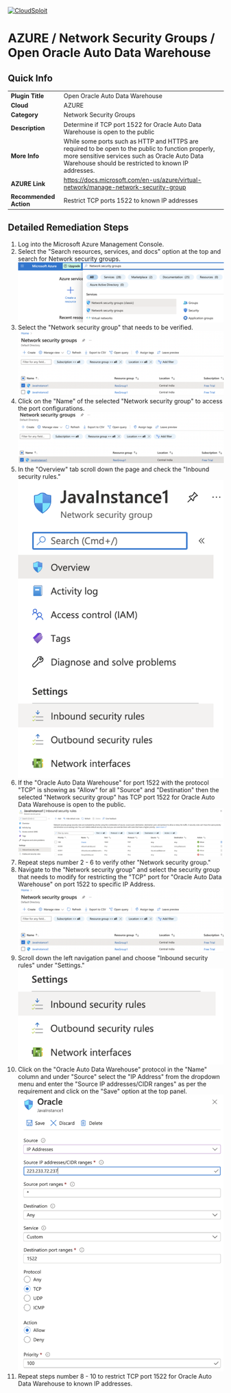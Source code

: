 [![CloudSploit](https://cloudsploit.com/img/logo-new-big-text-100.png "CloudSploit")](https://cloudsploit.com)

# AZURE / Network Security Groups / Open Oracle Auto Data Warehouse

## Quick Info

| | |
|-|-|
| **Plugin Title** | Open Oracle Auto Data Warehouse |
| **Cloud** | AZURE |
| **Category** | Network Security Groups |
| **Description** | Determine if TCP port 1522 for Oracle Auto Data Warehouse is open to the public |
| **More Info** | While some ports such as HTTP and HTTPS are required to be open to the public to function properly, more sensitive services such as Oracle Auto Data Warehouse should be restricted to known IP addresses. |
| **AZURE Link** | https://docs.microsoft.com/en-us/azure/virtual-network/manage-network-security-group |
| **Recommended Action** | Restrict TCP ports 1522 to known IP addresses |

## Detailed Remediation Steps
1. Log into the Microsoft Azure Management Console.
2. Select the "Search resources, services, and docs" option at the top and search for Network security groups. </br> <img src="/resources/azure/networksecuritygroups/open-oracle-auto-data-warehouse/step2.png"/>
3. Select the "Network security group" that needs to be verified. </br> <img src="/resources/azure/networksecuritygroups/open-oracle-auto-data-warehouse/step3.png"/>
4. Click on the "Name" of the selected "Network security group" to access the port configurations. </br> <img src="/resources/azure/networksecuritygroups/open-oracle-auto-data-warehouse/step4.png"/>
5. In the "Overview" tab scroll down the page and check the "Inbound security rules." </br> <img src="/resources/azure/networksecuritygroups/open-oracle-auto-data-warehouse/step5.png"/>
6. If the "Oracle Auto Data Warehouse" for port 1522 with the protocol "TCP" is showing as "Allow" for all "Source" and "Destination" then the selected  "Network security group" has TCP port 1522 for Oracle Auto Data Warehouse is open to the public. </br> <img src="/resources/azure/networksecuritygroups/open-oracle-auto-data-warehouse/step6.png"/>
7. Repeat steps number 2 - 6 to verify other "Network security group." </br>
8. Navigate to the "Network security group" and select the security group that needs to modify for restricting the "TCP" port for "Oracle Auto Data Warehouse" on port 1522 to specific IP Address.</br> <img src="/resources/azure/networksecuritygroups/open-oracle-auto-data-warehouse/step8.png"/>
9. Scroll down the left navigation panel and choose "Inbound security rules" under "Settings."</br> <img src="/resources/azure/networksecuritygroups/open-oracle-auto-data-warehouse/step9.png"/>
10. Click on the "Oracle Auto Data Warehouse" protocol in the "Name" column and under "Source" select the "IP Address" from the dropdown menu and enter the "Source IP addresses/CIDR ranges" as per the requirement and click on the "Save" option at the top panel. </br> <img src="/resources/azure/networksecuritygroups/open-oracle-auto-data-warehouse/step10.png"/>
11. Repeat steps number 8 - 10 to restrict TCP port 1522 for Oracle Auto Data Warehouse to known IP addresses.</br>
